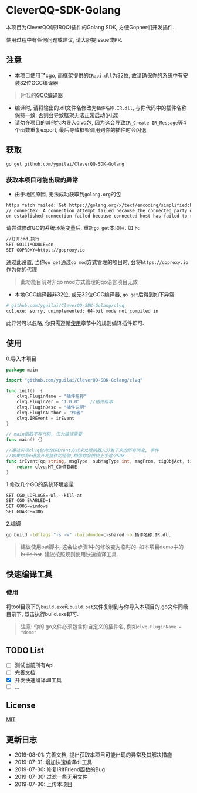 # CleverQQ-SDK-Golang
本项目为CleverQQ(原IRQQ)插件的Golang SDK, 方便Gopher们开发插件. 

使用过程中有任何问题或建议, 请大胆提Issue或PR.

## 注意
* 本项目使用了cgo, 而框架提供的`IRapi.dll`为32位, 故请确保你的系统中有安装32位GCC编译器
> 附我的[GCC编译器](https://www.lanzous.com/i58etri?_blank)
* 编译时, 请将输出的.dll文件名修改为`插件名称.IR.dll`, 与你代码中的插件名称保持一致, 否则会导致框架无法正常启动(闪退)
* 请勿在项目的其他包内导入clvq包, 因为这会导致`IR_Create IR_Message`等4个函数重复export, 最后导致框架调用到你的插件时会闪退

## 获取
```bash
go get github.com/yguilai/CleverQQ-SDK-Golang
```

### 获取本项目可能出现的异常
* 由于地区原因, 无法成功获取到`golang.org`的包
```bash
https fetch failed: Get https://golang.org/x/text/encoding/simplifiedchinese?go-get=1: dial tcp 216.239.37.1:443: 
// connectex: A connection attempt failed because the connected party did not properly respond after a period of time,
or established connection failed because connected host has failed to respond.
```

请尝试修改GO的系统环境变量后, 重新`go get`本项目. 如下:
```bash
//打开cmd,执行
SET GO111MODULE=on
SET GOPROXY=https://goproxy.io
```
通过此设置, 当你`go get`通过`go mod`方式管理的项目时, 会将`https://goproxy.io`作为你的代理
> 此功能目前对非go mod方式管理的go语言项目无效

* 本地GCC编译器非32位, 或无32位GCC编译器, `go get`后得到如下异常: 
```bash
# github.com/yguilai/CleverQQ-SDK-Golang/clvq
cc1.exe: sorry, unimplemented: 64-bit mode not compiled in
```
此异常可以忽略, 你只需遵循[使用](#使用)章节中的规则编译插件即可.

## 使用
0.导入本项目
```go
package main

import "github.com/yguilai/CleverQQ-SDK-Golang/clvq"

func init()  {
    clvq.PluginName = "插件名称"
    clvq.PluginVer = "1.0.0"    //插件版本
    clvq.PluginDesc = "插件说明"
    clvq.PluginAuthor = "作者"
    clvq.IREvent = irEvent
}

// main函数不写代码, 仅为编译需要
func main() {}

//通过实现clvq包内的IREvent方式来处理机器人分发下来的所有消息, 事件
//如果你有e语言开发插件的经验,相信你会很快上手这个SDK
func irEvent(qq string, msgType, subMsgType int, msgFrom, tigObjAct, tigObjPas, msg, msgNum, msgId, rawMsg, json string, ptrNext int) int {
	return clvq.MT_CONTINUE
}
```

1.修改几个GO的系统环境变量
```bash
SET CGO_LDFLAGS=-Wl,--kill-at
SET CGO_ENABLED=1
SET GOOS=windows
SET GOARCH=386
```

2.编译
```bash
go build -ldflags "-s -w" -buildmode=c-shared -o 插件名称.IR.dll
```
> ~~建议使用bat脚本, 这会让步骤1中的修改变为临时的. 如本项目demo中的build.bat~~.
> 建议按照规则使用快速编译工具.

## 快速编译工具
### 使用

将tool目录下的`build.exe`和`build.bat`文件复制到与你导入本项目的.go文件同级目录下, 双击执行build.exe即可. 

> 注意: 你的.go文件必须包含你自定义的插件名, 例如`clvq.PluginName = "demo"`


## TODO List

* [ ] 测试当前所有Api
* [ ] 完善文档
* [x] 开发快速编译dll工具
* [ ] ...

## License

[MIT](https://github.com/yguilai/CleverQQ-SDK-Golang/blob/master/LICENSE)

## 更新日志
* 2019-08-01: 完善文档, 提出获取本项目可能出现的异常及其解决措施
* 2019-07-31: 增加快速编译dll工具
* 2019-07-30: 修复IRIfFriend函数的Bug
* 2019-07-30: 过滤一些无用文件
* 2019-07-30: 上传本项目